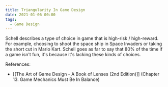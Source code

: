 ```yaml
---
title: Triangularity In Game Design
date: 2021-01-06 00:00
tags:
  - Game Design 
---
```


Schell describes a type of choice in game that is high-risk / high-reward. For example, choosing to shoot the space ship in Space Invaders or taking the short cut in Mario Kart. Schell goes as far to say that 80% of the time if a game isn't fun, it's because it's lacking these kinds of choices.

References:

* [[The Art of Game Design - A Book of Lenses (2nd Edition)]] (Chapter 13. Game Mechanics Must Be In Balance)
